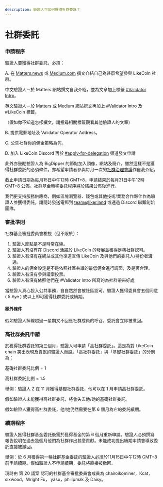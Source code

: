 ```yaml
---
description: 驗證人可如何獲得社群委託？
---
```


# 社群委託

### 申請程序

驗證人要獲得社群委託，必須：

A. 在 [Matters.news](https://matters.news/) 或 [Medium.com](https://medium.com/) 撰文介結自己為甚麼希望參與 LikeCoin 社群。

中文驗證人－於 Matters 網站撰文自我介紹，並為文章加上標籤 [#Validator Intro](https://matters.news/tags/VGFnOjUzMTkw)。

英文驗證人－於 Matters 或 Medium 網站撰文再加上 #Validator Intro 及 #LikeCoin 標籤。

（假如你不知道怎樣撰文，請搜尋相關標籤觀看其他驗證人的文章）

B. 提供電郵地址及 Validator Operator Address。

C. 公告社群你的佣金策略為何。

D. 加入 LikeCoin Discord 再於 [#apply-for-delegation](https://discord.gg/APqVAztuf4) 頻道發文申請

此外亦鼓勵驗證人為 BigDipper 的節點加入頭像，網站及簡介，雖然這樣不是獲得社群委託的必須條件。亦希望申請者參與每月一次的[社群治理會議](../community-call.md)作自我介紹。

截止申請日期為每月15日中午12時 GMT+8，申請結果於每月21日中午12時 GMT+8 公佈。社群基金轉移委託程序將於結果公佈後進行。

我們更支持服務供應商，例如區塊瀏覽器、錢包或其他技術/業務合作夥伴作為驗證人並獲得委託。請隨時發送電郵到 team@liker.land 或通過 Discord 聯繫創始團隊。

### 審批準則

社群基金審批委員會檢視（但不限於）：

1. 驗證人節點是不是時常在線。
2. 驗證人有沒有在 [Discord](http://discord.gg/likecoin) 活躍於 LikeCoin 的發展並獲得足夠社群認可。
3. 驗證人有沒有在網站或其他渠道宣傳 LikeCoin 及與他們的委託人/持份者溝通。
4. 驗證人的佣金設定是不是依照社區共識的最低佣金進行調節，及是否合理。
5. 驗證人有沒有參與議案投票。
6. 驗證人有沒有依照他們在 #Validator Intro 所寫的為社群帶來好處

當驗證人真心投入公共事務，自自然然會被社區認可。驗證人獲得委員會五個同意 ( 5 Aye ) 或以上即可獲得社群委託或續期。

#### 額外條件

假如驗證人掉線超過一星期又不回應社群成員的呼召，委託會立即被撤回。

### 高社群委託申請

於獲得社群委託的第三個月，驗證人可申請「高社群委託」。這是為對 LikeCoin chain 突出表現及貢獻的驗證人而設。「高社群委託」與「基礎社群委託」的分別為：

基礎社群委託比例 = 1

高社群委託比例 = 1.5

舉例：驗證人 Z 在 11 月獲得基礎社群委託，他可以在 1 月申請高社群委託。

假如驗證人未能獲得高社群委託，將會失去他/她的基礎社群委託。

假如驗證人獲得高社群委託，他/她仍然需要在第 6 個月為它的委託續期。

### 續期程序

驗證人獲得社群基金委託後需於獲得基金的第 6 個月重新申請。驗證人必預撰寫報告說明在過去幾個月他們為社群作出甚麼貢獻。未能成功提出續期申請會導致委託直接被撤回。

舉例：於 6 月獲得第一輪社群基金委託的驗證人必須於11月15日中午12時 GMT+8 前申請續期。假如驗證人不申請續期，委託將直接被撤回。



現時由 第 20 議案 認可的社群基金審批委員會成員為 chairoikominer，Kcat，sixwood，Wright Fu， yasu，philipmak 及 Daisy。
